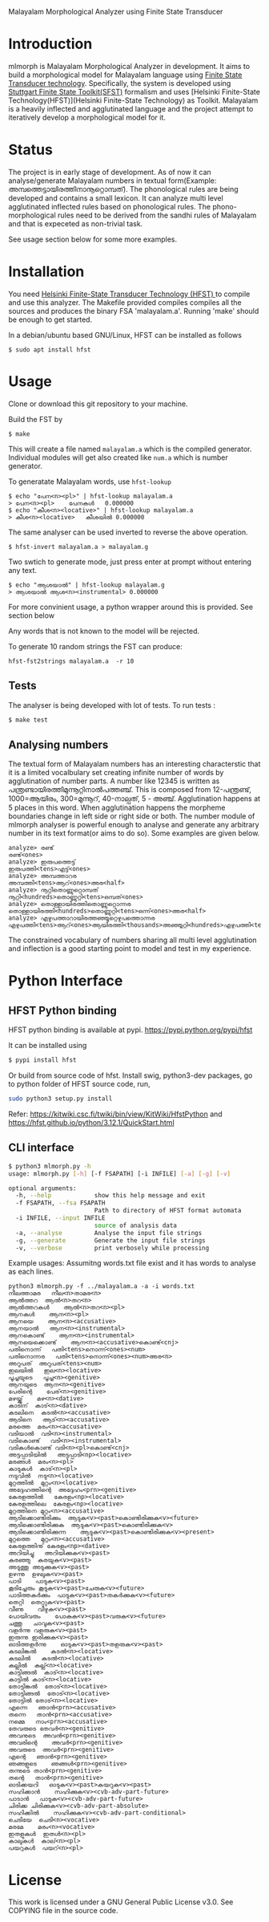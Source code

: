 Malayalam Morphological Analyzer using Finite State Transducer

Introduction
============
mlmorph is Malayalam Morphological Analyzer in development. It aims to build a morphological model for Malayalam language using  [Finite State Transducer technology](https://en.wikipedia.org/wiki/Finite-state_transducer). Specifically, the system is developed using [Stuttgart Finite State Toolkit(SFST)]( http://www.ims.uni-stuttgart.de/projekte/gramotron/SOFTWARE/SFST.html) formalism and uses [Helsinki Finite-State Technology(HFST)](Helsinki Finite-State Technology) as Toolkit. Malayalam is a heavily inflected and agglutinated language and the project attempt to iteratively develop a morphological model for it.

Status
======
The project is in early stage of development. As of now it can analyse/generate Malayalam numbers in textual form(Example: അമ്പത്തെട്ടായിരത്തിനാനൂറ്റൊമ്പത്). The phonological rules are being developed and contains a small lexicon. It can analyze multi level agglutinated inflected rules based on phonological rules. The phono-morphological rules need to be derived from the sandhi rules of Malayalam and that is expeceted as non-trivial task.

See usage section below for some more examples.

Installation
============
You need  [Helsinki Finite-State Transducer Technology (HFST) ](http://www.ling.helsinki.fi/kieliteknologia/tutkimus/hfst/) to compile and use this analyzer. The Makefile
provided compiles compiles all the sources and produces the binary FSA
'malayalam.a'. Running 'make' should be enough to get started.

In a debian/ubuntu based GNU/Linux, HFST can be installed as follows

```$ sudo apt install hfst```

Usage
=====
Clone or download this git repository to your machine.

Build the FST by

```$ make```

This will create a file named `malayalam.a` which is the compiled generator. Individual modules will get also created like `num.a` which is number generator.

To generatate Malayalam words, use ```hfst-lookup```

```
$ echo "പേന<n><pl>" | hfst-lookup malayalam.a
> പേന<n><pl>    പേനകൾ   0.000000
$ echo "കീശ<n><locative>" | hfst-lookup malayalam.a
> കീശ<n><locative>   കീശയിൽ	0.000000
```

The same analyser can be used inverted to reverse the above operation.

```$ hfst-invert malayalam.a > malayalam.g```

Two swtich to generate mode, just press enter at prompt without entering any text.

```
$ echo "ആശയാൽ" | hfst-lookup malayalam.g
> ആശയാൽ ആശ<n><instrumental>	0.000000
```

For more convinient usage, a python wrapper around this is provided. See section below

Any words that is not known to the model will be rejected.

To generate 10 random strings the FST can produce:

`hfst-fst2strings malayalam.a  -r 10`

Tests
-----
The analyser is being developed with lot of tests. To run tests :
```bash
$ make test
```
Analysing numbers
----------------
The textual form of Malayalam numbers has an interesting characterstic that it is a limited vocalbulary set creating infinite number of words by agglutination of number parts. A number like 12345 is written as പന്ത്രണ്ടായിരത്തിമുന്നൂറ്റിനാൽപത്തഞ്ച്. This is composed from 12-പന്ത്രണ്ട്, 1000=ആയിരം, 300=മുന്നൂറ്, 40-നാല്പത്, 5 - അഞ്ച്. Agglutination happens at 5 places in this word. When agglutination happens the morpheme boundaries change in left side or right side or both. The number module of mlmorph analyser is powerful enough to analyse and generate any arbitrary number in its text format(or aims to do so). Some examples are given below.

```
analyze> രണ്ട്
രണ്ട്<ones>
analyze> ഇരുപത്തെട്ട്
ഇരുപത്തി<tens>എട്ട്<ones>
analyze> അമ്പത്താറര
അമ്പത്തി<tens>ആറ്<ones>അര<half>
analyze> നൂറ്റിതൊണ്ണൂറ്റൊമ്പത്
നൂറ്റി<hundreds>തൊണ്ണൂറ്റി<tens>ഒമ്പത്<ones>
analyze> തൊള്ളായിരത്തിതൊണ്ണൂറ്റൊന്നര
തൊള്ളായിരത്തി<hundreds>തൊണ്ണൂറ്റി<tens>ഒന്ന്<ones>അര<half>
analyze> എഴുപത്താറായിരത്തഞ്ഞൂറ്റെഴുപത്തൊന്നര
എഴുപത്തി<tens>ആറ്<ones>ആയിരത്തി<thousands>അഞ്ഞൂറ്റി<hundreds>എഴുപത്തി<tens>ഒന്ന്<ones>അര<half>

```

The constrained vocabulary of numbers sharing all multi level agglutination and inflection is a good starting point to model and test in my experience.

Python Interface
===============

HFST Python binding
-------------------
HFST python binding is available at pypi.
https://pypi.python.org/pypi/hfst

It can be installed using

```bash
$ pypi install hfst
```

Or build from source code of hfst. Install swig, python3-dev packages, go to python folder of HFST source code, run,

```bash
sudo python3 setup.py install
```

Refer: https://kitwiki.csc.fi/twiki/bin/view/KitWiki/HfstPython
and https://hfst.github.io/python/3.12.1/QuickStart.html

CLI interface
-------------
```bash
$ python3 mlmorph.py -h
usage: mlmorph.py [-h] [-f FSAPATH] [-i INFILE] [-a] [-g] [-v]

optional arguments:
  -h, --help            show this help message and exit
  -f FSAPATH, --fsa FSAPATH
                        Path to directory of HFST format automata
  -i INFILE, --input INFILE
                        source of analysis data
  -a, --analyse         Analyse the input file strings
  -g, --generate        Generate the input file strings
  -v, --verbose         print verbosely while processing
```
Example usages: Assumitng words.txt file exist and it has words to analyse as each lines.
```
python3 mlmorph.py -f ../malayalam.a -a -i words.txt
നീലത്താമര	നീല<n>താമര<n>
ആൽത്തറ	ആൽ<n>തറ<n>
ആൽത്തറകൾ	ആൽ<n>തറ<n><pl>
ആനകൾ	ആന<n><pl>
ആനയെ	ആന<n><accusative>
ആനയാൽ	ആന<n><instrumental>
ആനകൊണ്ട്	ആന<n><instrumental>
ആനയെക്കൊണ്ട്	ആന<n><accusative>കൊണ്ട്<cnj>
പതിനൊന്ന്	പതി<tens>നൊന്ന്<ones><num>
പതിനൊന്നര	പതി<tens>നൊന്ന്<ones><num>അര<n>
അറുപത്	അറുപത്<tens><num>
ഇലയിൽ	ഇല<n><locative>
പൂച്ചയുടെ	പൂച്ച<n><genitive>
ആനയുടെ	ആന<n><genitive>
പേരിന്റെ	പേര്<n><genitive>
മഴയ്ക്ക്	മഴ<n><dative>
കാടിന്	കാട്<n><dative>
കടലിനെ	കടൽ<n><accusative>
ആടിനെ	ആട്<n><accusative>
മരത്തെ	മരം<n><accusative>
വടിയാൽ	വടി<n><instrumental>
വടികൊണ്ട്	വടി<n><instrumental>
വടികൾകൊണ്ട്	വടി<n><pl>കൊണ്ട്<cnj>
അട്ടപ്പാടിയിൽ	അട്ടപ്പാടി<np><locative>
മരങ്ങൾ	മരം<n><pl>
കാടുകൾ	കാട്<n><pl>
നടുവിൽ	നടു<n><locative>
മുറ്റത്തിൽ	മുറ്റം<n><locative>
അദ്ദേഹത്തിന്റെ	അദ്ദേഹം<prn><genitive>
കേരളത്തിൽ	കേരളം<np><locative>
കേരളത്തിലെ	കേരളം<np><locative>
മുറ്റത്തിനെ	മുറ്റം<n><accusative>
ആടിക്കൊണ്ടിരിക്കും	ആടുക<v><past>കൊണ്ടിരിക്കുക<v><future>
ആടിക്കൊണ്ടിരിക്കുക	ആടുക<v><past>കൊണ്ടിരിക്കുക<v>
ആടിക്കൊണ്ടിരിക്കുന്ന	ആടുക<v><past>കൊണ്ടിരിക്കുക<v><present>
മുറ്റത്തെ	മുറ്റം<n><accusative>
കേരളത്തിനു്	കേരളം<np><dative>
അറിയിച്ചു	അറിയിക്കുക<v><past>
കരഞ്ഞു	കരയുക<v><past>
അടുത്തു	അടുക്കുക<v><past>
ഉഴന്നു	ഉഴലുക<v><past>
പാടി	പാടുക<v><past>
കൂടിച്ചേരും	കൂടുക<v><past>ചേരുക<v><future>
പാടിത്തകർക്കും	പാടുക<v><past>തകർക്കുക<v><future>
തെറ്റി	തെറ്റുക<v><past>
വീണു	വീഴുക<v><past>
പോയിവരും	പോകുക<v><past>വരുക<v><future>
ചത്തു	ചാവുക<v><past>
വളർന്നു	വളരുക<v><past>
ഇരുന്നു	ഇരിക്കുക<v><past>
ഓടിത്തളർന്നു	ഓടുക<v><past>തളരുക<v><past>
കടലിങ്കൽ	കടൽ<n><locative>
കടലിൽ	കടൽ<n><locative>
കല്ലിൽ	കല്ല്<n><locative>
കാട്ടിങ്ങൽ	കാട്<n><locative>
കാട്ടിൽ	കാട്<n><locative>
തോട്ടിങ്കൽ	തോട്<n><locative>
തോട്ടിങ്ങൽ	തോട്<n><locative>
തോട്ടിൽ	തോട്<n><locative>
എന്നെ	ഞാൻ<prn><accusative>
തന്നെ	താൻ<prn><accusative>
നമ്മെ	നാം<prn><accusative>
തേവരുടെ	തേവർ<n><genitive>
അവനുടെ	അവൻ<prn><genitive>
അവരിന്റെ	അവർ<prn><genitive>
അവരുടെ	അവർ<prn><genitive>
എന്റെ	ഞാൻ<prn><genitive>
ഞങ്ങളുടെ	ഞങ്ങൾ<prn><genitive>
തന്നുടെ	താൻ<prn><genitive>
തന്റെ	താൻ<prn><genitive>
ഓടിക്കയറി	ഓടുക<v><past>കയറുക<v><past>
സഹിക്കാൻ	സഹിക്കുക<v><cvb-adv-part-future>
പാടാൻ	പാടുക<v><cvb-adv-part-future>
ചിരിക്ക	ചിരിക്കുക<v><cvb-adv-part-absolute>
സഹിക്കിൽ	സഹിക്കുക<v><cvb-adv-part-conditional>
ചെടിയേ	ചെടി<n><vocative>
മരമേ	മരം<n><vocative>
ഇതളുകൾ	ഇതൾ<n><pl>
കാലുകൾ	കാല്<n><pl>
പയറുകൾ	പയറ്<n><pl>

```

License
=======
This work is licensed under a GNU General Public License v3.0. See COPYING file in the source code.
